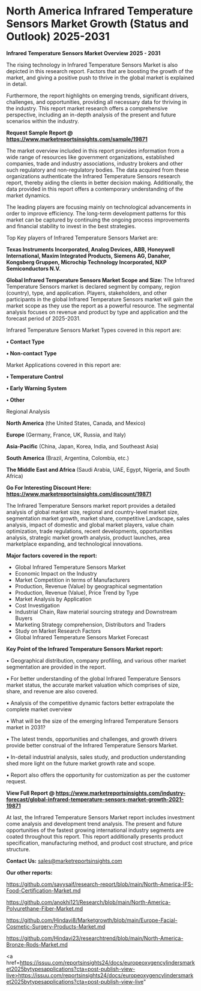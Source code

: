 # North America Infrared Temperature Sensors Market Growth (Status and Outlook) 2025-2031

<Strong> Infrared Temperature Sensors Market Overview 2025 - 2031</strong>

The rising technology in Infrared Temperature Sensors Market is also depicted in this research report. Factors that are boosting the growth of the market, and giving a positive push to thrive in the global market is explained in detail.

Furthermore, the report highlights on emerging trends, significant drivers, challenges, and opportunities, providing all necessary data for thriving in the industry. This report market research offers a comprehensive perspective, including an in-depth analysis of the present and future scenarios within the industry.

<strong>Request Sample Report @ <a href=https://www.marketreportsinsights.com/sample/19871>https://www.marketreportsinsights.com/sample/19871</a></strong>

The market overview included in this report provides information from a wide range of resources like government organizations, established companies, trade and industry associations, industry brokers and other such regulatory and non-regulatory bodies. The data acquired from these organizations authenticate the Infrared Temperature Sensors research report, thereby aiding the clients in better decision making. Additionally, the data provided in this report offers a contemporary understanding of the market dynamics.

The leading players are focusing mainly on technological advancements in order to improve efficiency. The long-term development patterns for this market can be captured by continuing the ongoing process improvements and financial stability to invest in the best strategies.

Top Key players of Infrared Temperature Sensors Market are:

<strong>Texas Instruments Incorporated, Analog Devices, ABB, Honeywell International, Maxim Integrated Products, Siemens AG, Danaher, Kongsberg Gruppen, Microchip Technology Incorporated, NXP Semiconductors N.V.</strong>

<strong><b>Global Infrared Temperature Sensors Market Scope and Size:</b></strong>
The Infrared Temperature Sensors market is declared segment by company, region (country), type, and application. Players, stakeholders, and other participants in the global Infrared Temperature Sensors market will gain the market scope as they use the report as a powerful resource. The segmental analysis focuses on revenue and product by type and application and the forecast period of 2025-2031.

Infrared Temperature Sensors Market Types covered in this report are:

<strong>• Contact Type

• Non-contact Type</strong>

Market Applications covered in this report are:

<strong>• Temperature Control

• Early Warning System

• Other</strong> 

Regional Analysis

<strong>North America</strong> (the United States, Canada, and Mexico)

<strong>Europe</strong> (Germany, France, UK, Russia, and Italy)

<strong>Asia-Pacific</strong> (China, Japan, Korea, India, and Southeast Asia)

<strong>South America</strong> (Brazil, Argentina, Colombia, etc.)

<strong>The Middle East and Africa</strong> (Saudi Arabia, UAE, Egypt, Nigeria, and South Africa)

<strong>Go For Interesting Discount Here: <a href=https://www.marketreportsinsights.com/discount/19871>https://www.marketreportsinsights.com/discount/19871</a></strong>

The Infrared Temperature Sensors market report provides a detailed analysis of global market size, regional and country-level market size, segmentation market growth, market share, competitive Landscape, sales analysis, impact of domestic and global market players, value chain optimization, trade regulations, recent developments, opportunities analysis, strategic market growth analysis, product launches, area marketplace expanding, and technological innovations.

<strong><b>Major factors covered in the report:</b></strong>
<ul>
  <li>Global Infrared Temperature Sensors Market </li>
  <li>Economic Impact on the Industry</li>
  <li>Market Competition in terms of Manufacturers</li>
  <li>Production, Revenue (Value) by geographical segmentation</li>
  <li>Production, Revenue (Value), Price Trend by Type</li>
  <li>Market Analysis by Application</li>
  <li>Cost Investigation</li>
  <li>Industrial Chain, Raw material sourcing strategy and Downstream Buyers</li>
  <li>Marketing Strategy comprehension, Distributors and Traders</li>
  <li>Study on Market Research Factors</li>
  <li>Global Infrared Temperature Sensors Market Forecast</li>
</ul>

<strong><b>Key Point of the Infrared Temperature Sensors Market report:</b></strong>

• Geographical distribution, company profiling, and various other market segmentation are provided in the report.

• For better understanding of the global Infrared Temperature Sensors market status, the accurate market valuation which comprises of size, share, and revenue are also covered.

• Analysis of the competitive dynamic factors better extrapolate the complete market overview

• What will be the size of the emerging Infrared Temperature Sensors market in 2031?

• The latest trends, opportunities and challenges, and growth drivers provide better construal of the Infrared Temperature Sensors Market.

• In-detail industrial analysis, sales study, and production understanding shed more light on the future market growth rate and scope.

• Report also offers the opportunity for customization as per the customer request.

<strong><b>View Full Report @ <a href=https://www.marketreportsinsights.com/industry-forecast/global-infrared-temperature-sensors-market-growth-2021-19871>https://www.marketreportsinsights.com/industry-forecast/global-infrared-temperature-sensors-market-growth-2021-19871</a></b></strong>


At last, the Infrared Temperature Sensors Market report includes investment come analysis and development trend analysis. The present and future opportunities of the fastest growing international industry segments are coated throughout this report. This report additionally presents product specification, manufacturing method, and product cost structure, and price structure.

<strong>Contact Us:</strong>
sales@marketreportsinsights.com

<strong>Our other reports:</strong>

<a href=https://github.com/sayysaif/research-report/blob/main/North-America-IFS-Food-Certification-Market.md>https://github.com/sayysaif/research-report/blob/main/North-America-IFS-Food-Certification-Market.md</a>

<a href=https://github.com/anokhi121/Research/blob/main/North-America-Polyurethane-Fiber-Market.md>https://github.com/anokhi121/Research/blob/main/North-America-Polyurethane-Fiber-Market.md</a>

<a href=https://github.com/Hindavi8/Marketgrowth/blob/main/Europe-Facial-Cosmetic-Surgery-Products-Market.md>https://github.com/Hindavi8/Marketgrowth/blob/main/Europe-Facial-Cosmetic-Surgery-Products-Market.md</a>

<a href=https://github.com/Hindavi23/researchtrend/blob/main/North-America-Bronze-Rods-Market.md>https://github.com/Hindavi23/researchtrend/blob/main/North-America-Bronze-Rods-Market.md</a>

<a href=https://issuu.com/reportsinsights24/docs/europeoxygencylindersmarket2025bytypesapplications?cta=post-publish-view-live>https://issuu.com/reportsinsights24/docs/europeoxygencylindersmarket2025bytypesapplications?cta=post-publish-view-live</a>"
